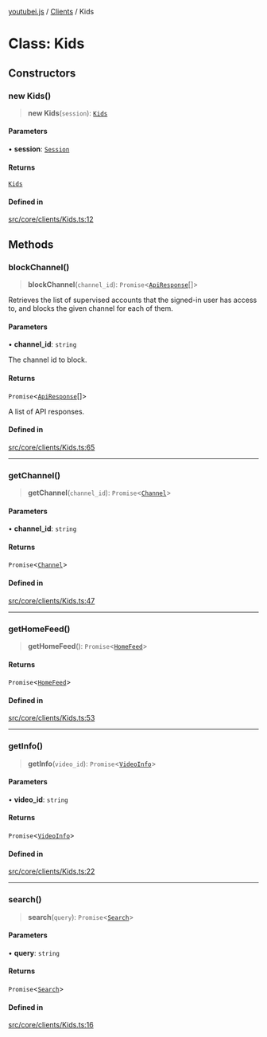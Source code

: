 [youtubei.js](../../../README.md) / [Clients](../README.md) / Kids

# Class: Kids

## Constructors

### new Kids()

> **new Kids**(`session`): [`Kids`](Kids.md)

#### Parameters

• **session**: [`Session`](../../../classes/Session.md)

#### Returns

[`Kids`](Kids.md)

#### Defined in

[src/core/clients/Kids.ts:12](https://github.com/LuanRT/YouTube.js/blob/4729016fb98e7045ee4043857be7eef780c01e35/src/core/clients/Kids.ts#L12)

## Methods

### blockChannel()

> **blockChannel**(`channel_id`): `Promise`\<[`ApiResponse`](../../../interfaces/ApiResponse.md)[]\>

Retrieves the list of supervised accounts that the signed-in user has
access to, and blocks the given channel for each of them.

#### Parameters

• **channel\_id**: `string`

The channel id to block.

#### Returns

`Promise`\<[`ApiResponse`](../../../interfaces/ApiResponse.md)[]\>

A list of API responses.

#### Defined in

[src/core/clients/Kids.ts:65](https://github.com/LuanRT/YouTube.js/blob/4729016fb98e7045ee4043857be7eef780c01e35/src/core/clients/Kids.ts#L65)

***

### getChannel()

> **getChannel**(`channel_id`): `Promise`\<[`Channel`](../../YTKids/classes/Channel.md)\>

#### Parameters

• **channel\_id**: `string`

#### Returns

`Promise`\<[`Channel`](../../YTKids/classes/Channel.md)\>

#### Defined in

[src/core/clients/Kids.ts:47](https://github.com/LuanRT/YouTube.js/blob/4729016fb98e7045ee4043857be7eef780c01e35/src/core/clients/Kids.ts#L47)

***

### getHomeFeed()

> **getHomeFeed**(): `Promise`\<[`HomeFeed`](../../YTKids/classes/HomeFeed.md)\>

#### Returns

`Promise`\<[`HomeFeed`](../../YTKids/classes/HomeFeed.md)\>

#### Defined in

[src/core/clients/Kids.ts:53](https://github.com/LuanRT/YouTube.js/blob/4729016fb98e7045ee4043857be7eef780c01e35/src/core/clients/Kids.ts#L53)

***

### getInfo()

> **getInfo**(`video_id`): `Promise`\<[`VideoInfo`](../../YTKids/classes/VideoInfo.md)\>

#### Parameters

• **video\_id**: `string`

#### Returns

`Promise`\<[`VideoInfo`](../../YTKids/classes/VideoInfo.md)\>

#### Defined in

[src/core/clients/Kids.ts:22](https://github.com/LuanRT/YouTube.js/blob/4729016fb98e7045ee4043857be7eef780c01e35/src/core/clients/Kids.ts#L22)

***

### search()

> **search**(`query`): `Promise`\<[`Search`](../../YTKids/classes/Search.md)\>

#### Parameters

• **query**: `string`

#### Returns

`Promise`\<[`Search`](../../YTKids/classes/Search.md)\>

#### Defined in

[src/core/clients/Kids.ts:16](https://github.com/LuanRT/YouTube.js/blob/4729016fb98e7045ee4043857be7eef780c01e35/src/core/clients/Kids.ts#L16)
